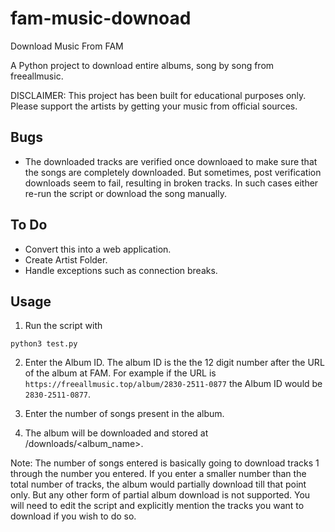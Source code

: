 # fam-music-downoad
Download Music From FAM

A Python project to download entire albums, song by song from freeallmusic.

DISCLAIMER: This project has been built for educational purposes only. Please support the artists by getting your music from official sources.

## Bugs
* The downloaded tracks are verified once downloaed to make sure that the songs are completely downloaded. But sometimes, post verification downloads seem to fail, resulting in broken tracks. In such cases either re-run the script or download the song manually.


## To Do 
* Convert this into a web application.
* Create Artist Folder.
* Handle exceptions such as connection breaks.

## Usage

1. Run the script with 

``` python3 test.py ```

2. Enter the Album ID. The album ID is the the 12 digit number after the URL of the album at FAM. For example if the URL is 
``` https://freeallmusic.top/album/2830-2511-0877 ```
the Album ID would be 
``` 2830-2511-0877 ```.


3. Enter the number of songs present in the album.

4. The album will be downloaded and stored at /downloads/<album_name>.

Note: The number of songs entered is basically going to download tracks 1 through the number you entered. If you enter a smaller number than the total number of tracks, the album would partially download till that point only. But any other form of partial album download is not supported. You will need to edit the script and explicitly mention the tracks you want to download if you wish to do so.
